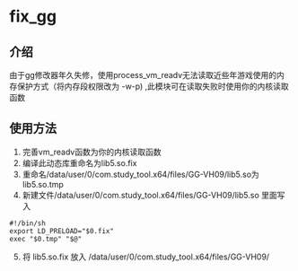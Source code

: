 # fix_gg

## 介绍

由于gg修改器年久失修，使用process_vm_readv无法读取近些年游戏使用的内存保护方式（将内存段权限改为 -w-p)
,此模块可在读取失败时使用你的内核读取函数

## 使用方法

1. 完善vm_readv函数为你的内核读取函数
2. 编译此动态库重命名为lib5.so.fix
3. 重命名/data/user/0/com.study_tool.x64/files/GG-VH09/lib5.so为lib5.so.tmp
4. 新建文件/data/user/0/com.study_tool.x64/files/GG-VH09/lib5.so 里面写入

``` 
#!/bin/sh
export LD_PRELOAD="$0.fix"
exec "$0.tmp" "$@"
```
5. 将 lib5.so.fix 放入 /data/user/0/com.study_tool.x64/files/GG-VH09/